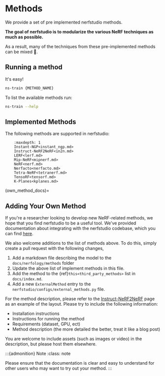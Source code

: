 # Methods

We provide a set of pre implemented nerfstudio methods.

**The goal of nerfstudio is to modularize the various NeRF techniques as much as possible.**

As a result, many of the techniques from these pre-implemented methods can be mixed 🎨.

## Running a method

It's easy!

```bash
ns-train {METHOD_NAME}
```

To list the available methods run:

```bash
ns-train --help
```

## Implemented Methods

The following methods are supported in nerfstudio:

```{toctree}
    :maxdepth: 1
    Instant-NGP<instant_ngp.md>
    Instruct-NeRF2NeRF<in2n.md>
    LERF<lerf.md>
    Mip-NeRF<mipnerf.md>
    NeRF<nerf.md>
    Nerfacto<nerfacto.md>
    Tetra-NeRF<tetranerf.md>
    TensoRF<tensorf.md>
    K-Planes<kplanes.md>
```

(own_method_docs)=

## Adding Your Own Method

If you're a researcher looking to develop new NeRF-related methods, we hope that you find nerfstudio to be a useful tool. We've provided documentation about integrating with the nerfstudio codebase, which you can find [here](../../developer_guides/new_methods.md).

We also welcome additions to the list of methods above. To do this, simply create a pull request with the following changes,

1. Add a markdown file describing the model to the `docs/nerfology/methods` folder
2. Update the above list of implement methods in this file.
3. Add the method to the {ref}`this<third_party_methods>` list in `docs/index.md`.
4. Add a new `ExternalMethod` entry to the `nerfstudio/configs/external_methods.py` file.

For the method description, please refer to the [Instruct-NeRF2NeRF](in2n) page as an example of the layout. Please try to include the following information:

- Installation instructions
- Instructions for running the method
- Requirements (dataset, GPU, ect)
- Method description (the more detailed the better, treat it like a blog post)

You are welcome to include assets (such as images or video) in the description, but please host them elsewhere.

:::{admonition} Note
:class: note

Please ensure that the documentation is clear and easy to understand for other users who may want to try out your method.
:::
